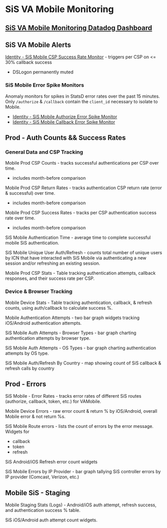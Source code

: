 # SiS VA Mobile Monitoring

## [SiS VA Mobile Monitoring Datadog Dashboard](https://vagov.ddog-gov.com/dashboard/3di-esj-7wy/identity-va-mobile-log-queries?fromUser=false&refresh_mode=sliding&live=true)

## SiS VA Mobile Alerts

[Identity - SiS Mobile CSP Success Rate Monitor](https://vagov.ddog-gov.com/monitors/392531) - triggers per CSP on <= 30% callback success

- DSLogon permanently muted

### SiS Mobile Error Spike Monitors

Anomaly monitors for spikes in StatsD error rates over the past 15 minutes. Only `/authorize` & `/callback` contain the `client_id` necessary to isolate to Mobile.

- [Identity - SiS Mobile Authorize Error Spike Monitor](https://vagov.ddog-gov.com/monitors/395241)
- [Identity - SiS Mobile Callback Error Spike Monitor](https://vagov.ddog-gov.com/monitors/431895)

## Prod - Auth Counts && Success Rates

### General Data and CSP Tracking

Mobile Prod CSP Counts - tracks successful authentications per CSP over time.
  - includes month-before comparison

Mobile Prod CSP Return Rates - tracks authentication CSP return rate (error & successful) over time.
  - includes month-before comparison

Mobile Prod CSP Success Rates - tracks per CSP authentication success rate over time.
  - includes month-before comparison

SiS Mobile Authentication Time - average time to complete successful mobile SiS authentication.

SiS Mobile Unique User Auth/Refresh - counts total number of unique users by ICN that have interacted with SiS Mobile via authenticating a new session and/or refreshing an existing session.

Mobile Prod CSP Stats - Table tracking authentication attempts, callback responses, and their success rate per CSP.

### Device & Browser Tracking

Mobile Device Stats - Table tracking authentication, callback, & refresh counts, using auth/callback to calculate success %.

Mobile Authentication Attempts - two bar graph widgets tracking iOS/Android authentication attempts.

SiS Mobile Auth Attempts - Browser Types - bar graph charting authentication attempts by browser type.

SiS Mobile Auth Attempts - OS Types - bar graph charting authentication attempts by OS type.

SiS Mobile Auth/Refresh By Country - map showing count of SiS callback & refresh calls by country

## Prod - Errors

SiS Mobile - Error Rates - tracks error rates of different SiS routes (authorize, callback, token, etc.) for VAMobile.

Mobile Device Errors - raw error count & return % by iOS/Android, overall Mobile error & not return %s.

SiS Mobile Route errors - lists the count of errors by the error message. Widgets for
  - callback
  - token
  - refresh

SiS Android/iOS Refresh error count widgets

SiS Mobile Errors by IP Provider - bar graph tallying SiS controller errors by IP provider (Comcast, Verizon, etc.)

## Mobile SiS - Staging

Mobile Staging Stats (Logs) - Android/iOS auth attempt, refresh success, and authentication success % table.

SiS iOS/Android auth attempt count widgets.